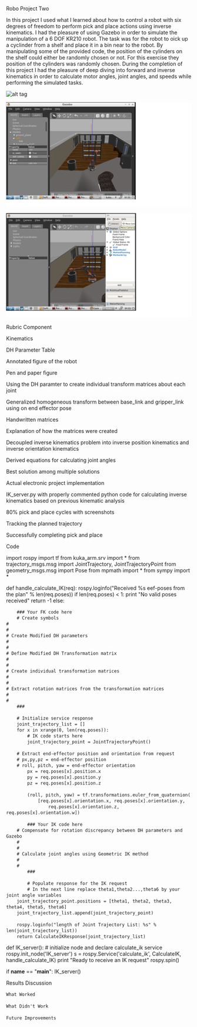 Robo Project Two

In this project I used what I learned about how to control a robot with six degrees of freedom to perform pick and place actions using inverse kinematics. I had the pleasure of using Gazebo in order to simulate the manipulation of a 6 DOF KR210 robot. The task was for the robot to oick up a cyclinder from a shelf and place it in a bin near to the robot. By manipulating some of the provided code, the position of the cylinders on the shelf could either be randomly chosen or not. For this exercise they position of the cylinders was randomly chosen. During the completion of this project I had the pleasure of deep diving into forward and inverse kinematics in order to calculate motor angles, joint angles, and speeds while performing the simulated tasks. 

 ![alt tag](https://d17h27t6h515a5.cloudfront.net/topher/2017/July/5975d719_fk/fk.png)
 

 ![alt tag](https://github.com/BabaOlude/Robo-Project-Two/blob/master/misc_images/Pick%20and%20Place%201.png)



 ![alt tag](https://github.com/BabaOlude/Robo-Project-Two/blob/master/misc_images/Pick%20and%20Place%202.png)




Rubric Component

Kinematics
    
    
    
DH Parameter Table
    
Annotated figure of the robot
    
Pen and paper figure
    
Using the DH paramter to create individual transform matrices about each joint
    
Generalized homogeneous transform between base_link and gripper_link using on end effector pose
    
Handwritten matrices
    
Explanation of how the matrices were created
    
Decoupled inverse kinematics problem into inverse position kinematics and inverse orientation kinematics
    
Derived equations for calculating joint angles
    
Best solution among multiple solutions
    
Actual electronic project implementation
    
IK_server.py with properly commented python code for calculating inverse kinematics based on previous kinematic analysis
    
80% pick and place cycles with screenshots
    
Tracking the planned trajectory
    
Successfully completing pick and place
    




Code
    
import rospy
import tf
from kuka_arm.srv import *
from trajectory_msgs.msg import JointTrajectory, JointTrajectoryPoint
from geometry_msgs.msg import Pose
from mpmath import *
from sympy import *


def handle_calculate_IK(req):
    rospy.loginfo("Received %s eef-poses from the plan" % len(req.poses))
    if len(req.poses) < 1:
        print "No valid poses received"
        return -1
    else:

        ### Your FK code here
        # Create symbols
	#
	#
	# Create Modified DH parameters
	#
	#
	# Define Modified DH Transformation matrix
	#
	#
	# Create individual transformation matrices
	#
	#
	# Extract rotation matrices from the transformation matrices
	#
	#
        ###

        # Initialize service response
        joint_trajectory_list = []
        for x in xrange(0, len(req.poses)):
            # IK code starts here
            joint_trajectory_point = JointTrajectoryPoint()

	    # Extract end-effector position and orientation from request
	    # px,py,pz = end-effector position
	    # roll, pitch, yaw = end-effector orientation
            px = req.poses[x].position.x
            py = req.poses[x].position.y
            pz = req.poses[x].position.z

            (roll, pitch, yaw) = tf.transformations.euler_from_quaternion(
                [req.poses[x].orientation.x, req.poses[x].orientation.y,
                    req.poses[x].orientation.z, req.poses[x].orientation.w])

            ### Your IK code here
	    # Compensate for rotation discrepancy between DH parameters and Gazebo
	    #
	    #
	    # Calculate joint angles using Geometric IK method
	    #
	    #
            ###

            # Populate response for the IK request
            # In the next line replace theta1,theta2...,theta6 by your joint angle variables
	    joint_trajectory_point.positions = [theta1, theta2, theta3, theta4, theta5, theta6]
	    joint_trajectory_list.append(joint_trajectory_point)

        rospy.loginfo("length of Joint Trajectory List: %s" % len(joint_trajectory_list))
        return CalculateIKResponse(joint_trajectory_list)


def IK_server():
    # initialize node and declare calculate_ik service
    rospy.init_node('IK_server')
    s = rospy.Service('calculate_ik', CalculateIK, handle_calculate_IK)
    print "Ready to receive an IK request"
    rospy.spin()

if __name__ == "__main__":
    IK_server()
    
Results Discussion

    What Worked

    What Didn't Work

    Future Improvements
